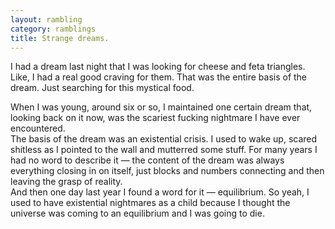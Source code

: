 ```yaml
---
layout: rambling
category: ramblings
title: Strange dreams.
---
```

I had a dream last night that I was looking for cheese and feta triangles. Like, I had a real good craving for them. That was the entire basis of the dream. Just searching for this mystical food.

When I was young, around six or so, I maintained one certain dream that, looking back on it now, was the scariest fucking nightmare I have ever encountered.  
The basis of the dream was an existential crisis. I used to wake up, scared shitless as I pointed to the wall and mutterred some stuff. For many years I had no word to describe it — the content of the dream was always everything closing in on itself, just blocks and numbers connecting and then leaving the grasp of reality.  
And then one day last year I found a word for it — equilibrium. So yeah, I used to have existential nightmares as a child because I thought the universe was coming to an equilibrium and I was going to die.

